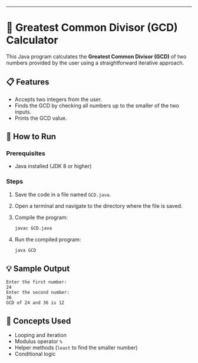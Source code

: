 

---

# 🧮 Greatest Common Divisor (GCD) Calculator

This Java program calculates the **Greatest Common Divisor (GCD)** of two numbers provided by the user using a straightforward iterative approach.

## 📋 Features

* Accepts two integers from the user.
* Finds the GCD by checking all numbers up to the smaller of the two inputs.
* Prints the GCD value.

## 🚀 How to Run

### Prerequisites

* Java installed (JDK 8 or higher)

### Steps

1. Save the code in a file named `GCD.java`.
2. Open a terminal and navigate to the directory where the file is saved.
3. Compile the program:

   ```bash
   javac GCD.java
   ```
4. Run the compiled program:

   ```bash
   java GCD
   ```

## 💡 Sample Output

```
Enter the first number: 
24
Enter the second number: 
36
GCD of 24 and 36 is 12
```

## 🧠 Concepts Used

* Looping and iteration
* Modulus operator `%`
* Helper methods (`least` to find the smaller number)
* Conditional logic

